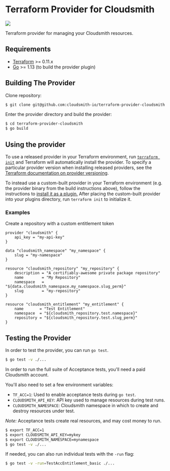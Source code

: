 Terraform Provider for Cloudsmith
=================================

![](https://cloudsmith.com/images/uploads/resources/cloudsmith-logo-master-color.svg)

Terraform provider for managing your Cloudsmith resources.

Requirements
------------

-	[Terraform](https://www.terraform.io/downloads.html) >= 0.11.x
-	[Go](https://golang.org/doc/install) >= 1.13 (to build the provider plugin)

Building The Provider
---------------------

Clone repository:

```sh
$ git clone git@github.com:cloudsmith-io/terraform-provider-cloudsmith
```

Enter the provider directory and build the provider:

```sh
$ cd terraform-provider-cloudsmith
$ go build
```

Using the provider
------------------

To use a released provider in your Terraform environment, run [`terraform init`](https://www.terraform.io/docs/commands/init.html) and Terraform will automatically install the provider. To specify a particular provider version when installing released providers, see the [Terraform documentation on provider versioning](https://www.terraform.io/docs/configuration/providers.html#version-provider-versions).

To instead use a custom-built provider in your Terraform environment (e.g. the provider binary from the build instructions above), follow the instructions to [install it as a plugin.](https://www.terraform.io/docs/plugins/basics.html#installing-plugins) After placing the custom-built provider into your plugins directory, run `terraform init` to initialize it.

### Examples

Create a repository with a custom entitlement token

```
provider "cloudsmith" {
    api_key = "my-api-key"
}

data "cloudsmith_namespace" "my_namespace" {
    slug = "my-namespace"
}

resource "cloudsmith_repository" "my_repository" {
    description = "A certifiably-awesome private package repository"
    name        = "My Repository"
    namespace   = "${data.cloudsmith_namespace.my_namespace.slug_perm}"
    slug        = "my-repository"
}

resource "cloudsmith_entitlement" "my_entitlement" {
    name       = "Test Entitlement"
    namespace  = "${cloudsmith_repository.test.namespace}"
    repository = "${cloudsmith_repository.test.slug_perm}"
}
```

Testing the Provider
-----------------------

In order to test the provider, you can run `go test`.

```sh
$ go test -v ./...
```

In order to run the full suite of Acceptance tests, you'll need a paid Cloudsmith account.

You'll also need to set a few environment variables:

- `TF_ACC=1`: Used to enable acceptance tests during `go test`.
- `CLOUDSMITH_API_KEY`: API key used to manage resources during test runs.
- `CLOUDSMITH_NAMESPACE`: Cloudsmith namespace in which to create and destroy resources under test.

*Note:* Acceptance tests create real resources, and may cost money to run.

```sh
$ export TF_ACC=1
$ export CLOUDSMITH_API_KEY=mykey
$ export CLOUDSMITH_NAMESPACE=mynamespace
$ go test -v ./...
```

If needed, you can also run individual tests with the `-run` flag:

```sh
$ go test -v -run=TestAccEntitlement_basic ./...
```
